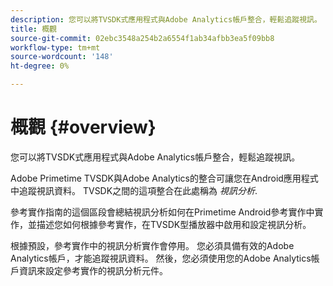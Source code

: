 ```yaml
---
description: 您可以將TVSDK式應用程式與Adobe Analytics帳戶整合，輕鬆追蹤視訊。
title: 概觀
source-git-commit: 02ebc3548a254b2a6554f1ab34afbb3ea5f09bb8
workflow-type: tm+mt
source-wordcount: '148'
ht-degree: 0%

---
```


# 概觀 {#overview}

您可以將TVSDK式應用程式與Adobe Analytics帳戶整合，輕鬆追蹤視訊。

Adobe Primetime TVSDK與Adobe Analytics的整合可讓您在Android應用程式中追蹤視訊資料。 TVSDK之間的這項整合在此處稱為 *視訊分析*.

參考實作指南的這個區段會總結視訊分析如何在Primetime Android參考實作中實作，並描述您如何根據參考實作，在TVSDK型播放器中啟用和設定視訊分析。

根據預設，參考實作中的視訊分析實作會停用。 您必須具備有效的Adobe Analytics帳戶，才能追蹤視訊資料。 然後，您必須使用您的Adobe Analytics帳戶資訊來設定參考實作的視訊分析元件。
